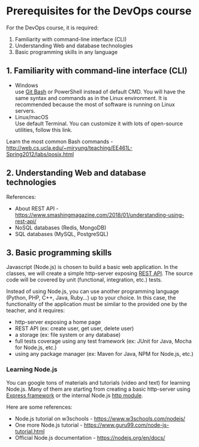 
# Prerequisites for the DevOps course

For the DevOps course, it is required:

1. Familiarity with command-line interface (CLI)
2. Understanding Web and database technologies
3. Basic programming skills in any language

## 1. Familiarity with command-line interface (CLI)

- Windows   
  use [Git Bash](https://gitforwindows.org/) or PowerShell instead of default CMD. You will have the same syntax and commands as in the Linux environment. It is recommended because the most of software is running on Linux servers.
- Linux/macOS   
  Use default Terminal. You can customize it with lots of open-source utilities, follow this link.

Learn the most common Bash commands - http://web.cs.ucla.edu/~miryung/teaching/EE461L-Spring2012/labs/posix.html

## 2. Understanding Web and database technologies

References:

- About REST API - https://www.smashingmagazine.com/2018/01/understanding-using-rest-api/
- NoSQL databases (Redis, MongoDB)
- SQL databases (MySQL, PostgreSQL)

## 3. Basic programming skills

Javascript (Node.js) is chosen to build a basic web application. In the classes, we will create a simple http-server exposing [REST API](https://en.wikipedia.org/wiki/Representational_state_transfer). The source code will be covered by unit (functional, integration, etc.) tests.

Instead of using Node.js, you can use another programming language (Python, PHP, C++, Java, Ruby...) up to your choice. In this case, the functionality of the application must be similar to the provided one by the teacher, and it requires:

- http-server exposing a home page
- REST API (ex: create user, get user, delete user)
- a storage (ex: file system or any database)
- full tests coverage using any test framework (ex: JUnit for Java, Mocha for Node.js, etc.)
- using any package manager (ex: Maven for Java, NPM for Node.js, etc.)

### Learning Node.js

You can google tons of materials and tutorials (video and text) for learning Node.js. Many of them are starting from creating a basic http-server using [Express framework](https://expressjs.com/) or the internal Node.js [http module](https://nodejs.org/api/http.html#http_http).

Here are some references:

- Node.js tutorial on w3schools - https://www.w3schools.com/nodejs/
- One more Node.js tutorial - https://www.guru99.com/node-js-tutorial.html
- Official Node.js documentation - https://nodejs.org/en/docs/
